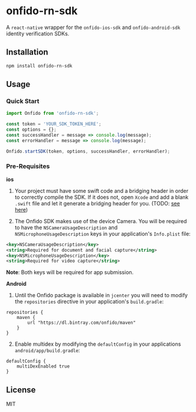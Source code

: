# onfido-rn-sdk

A `react-native` wrapper for the `onfido-ios-sdk` and `onfido-android-sdk` identity verification SDKs.

## Installation

```sh
npm install onfido-rn-sdk
```

## Usage

### Quick Start

```js
import Onfido from 'onfido-rn-sdk';

const token = 'YOUR_SDK_TOKEN_HERE';
const options = {};
const successHandler = message => console.log(message);
const errorHandler = message => console.log(message);

Onfido.startSDK(token, options, successHandler, errorHandler);
```

### Pre-Requisites

**ios**

1. Your project must have some swift code and a bridging header in order to correctly compile the SDK. If it does not, open `Xcode` and add a blank `.swift` file and let it generate a bridging header for you. (TODO: [see here]())

2. The Onfido SDK makes use of the device Camera. You will be required to have the `NSCameraUsageDescription` and `NSMicrophoneUsageDescription` keys in your application's `Info.plist` file:

```xml
<key>NSCameraUsageDescription</key>
<string>Required for document and facial capture</string>
<key>NSMicrophoneUsageDescription</key>
<string>Required for video capture</string>
```

**Note**: Both keys will be required for app submission.

**Android**

1. Until the Onfido package is available in `jcenter` you will need to modify the `repositories` directive in your application's `build.gradle`:

```
repositories {
    maven {
        url "https://dl.bintray.com/onfido/maven"
    }
}
```

2. Enable multidex by modifying the `defaultConfig` in your applications `android/app/build.gradle`:

```
defaultConfig {
    multiDexEnabled true
}
```

## License

MIT
